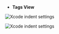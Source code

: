 

* **Tags View**


![Xcode indent settings](https://github.com/rocooshiang/iOS/blob/master/UI/TagsListView/ScreenShot/Img1.png)

![Xcode indent settings](https://github.com/rocooshiang/iOS/blob/master/UI/TagsListView/ScreenShot/Img2.png)















